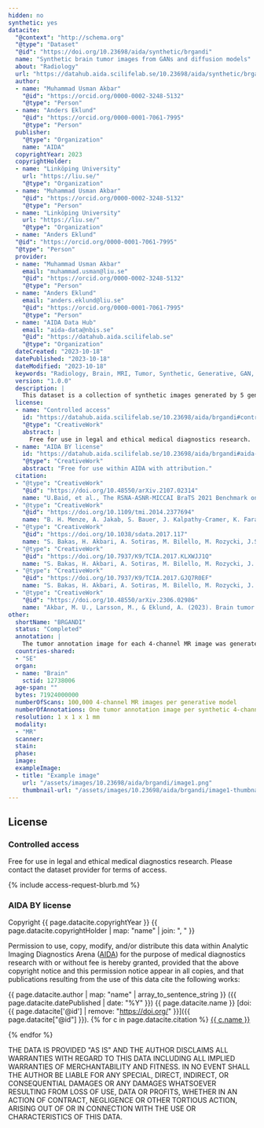```yaml
---
hidden: no
synthetic: yes
datacite:
  "@context": "http://schema.org"
  "@type": "Dataset"
  "@id": "https://doi.org/10.23698/aida/synthetic/brgandi"
  name: "Synthetic brain tumor images from GANs and diffusion models"
  about: "Radiology"
  url: "https://datahub.aida.scilifelab.se/10.23698/aida/synthetic/brgandi"
  author:
  - name: "Muhammad Usman Akbar"
    "@id": "https://orcid.org/0000-0002-3248-5132"
    "@type": "Person"
  - name: "Anders Eklund"
    "@id": "https://orcid.org/0000-0001-7061-7995"
    "@type": "Person"
  publisher:
    "@type": "Organization"
    name: "AIDA"
  copyrightYear: 2023
  copyrightHolder:
  - name: "Linköping University"
    url: "https://liu.se/"
    "@type": "Organization"
  - name: "Muhammad Usman Akbar"
    "@id": "https://orcid.org/0000-0002-3248-5132"
    "@type": "Person"
  - name: "Linköping University"
    url: "https://liu.se/"
    "@type": "Organization"
  - name: "Anders Eklund"
  "@id": "https://orcid.org/0000-0001-7061-7995"
  "@type": "Person"
  provider:
  - name: "Muhammad Usman Akbar"
    email: "muhammad.usman@liu.se"
    "@id": "https://orcid.org/0000-0002-3248-5132"
    "@type": "Person"
  - name: "Anders Eklund"
    email: "anders.eklund@liu.se"
    "@id": "https://orcid.org/0000-0001-7061-7995"
    "@type": "Person"
  - name: "AIDA Data Hub"
    email: "aida-data@nbis.se"
    "@id": "https://datahub.aida.scilifelab.se"
    "@type": "Organization"
  dateCreated: "2023-10-18"
  datePublished: "2023-10-18"
  dateModified: "2023-10-18"
  keywords: "Radiology, Brain, MRI, Tumor, Synthetic, Generative, GAN, Diffusion model"
  version: "1.0.0"
  description: |
    This dataset is a collection of synthetic images generated by 5 generative models (Progressive GAN, StyleGAN1, StyleGAN2, StyleGAN3, diffusion model) trained on the BraTS 2020 and 2021 datasets [1,2,3,4,5] (which share MR volumes from brain tumor patients and the corresponding tumor annotations). The trained generative models are also shared in this dataset. See our recent work [6] for more information, and a comparison of training segmentation networks with real and synthetic images.
  license:
  - name: "Controlled access"
    id: "https://datahub.aida.scilifelab.se/10.23698/aida/brgandi#controlled-access"
    "@type": "CreativeWork"
    abstract: |
      Free for use in legal and ethical medical diagnostics research.
  - name: "AIDA BY license"
    id: "https://datahub.aida.scilifelab.se/10.23698/aida/brgandi#aida-license"
    "@type": "CreativeWork"
    abstract: "Free for use within AIDA with attribution."
  citation:
  - "@type": "CreativeWork"
    "@id": "https://doi.org/10.48550/arXiv.2107.02314"
    name: "U.Baid, et al., The RSNA-ASNR-MICCAI BraTS 2021 Benchmark on Brain Tumor Segmentation and Radiogenomic Classification, arXiv:2107.02314, 2021."
  - "@type": "CreativeWork"
    "@id": "https://doi.org/10.1109/tmi.2014.2377694"
    name: "B. H. Menze, A. Jakab, S. Bauer, J. Kalpathy-Cramer, K. Farahani, J. Kirby, et al., The Multimodal Brain Tumor Image Segmentation Benchmark (BRATS), IEEE Transactions on Medical Imaging 34(10), 1993-2024 (2015) DOI: 10.1109/TMI.2014.2377694"
  - "@type": "CreativeWork"
    "@id": "https://doi.org/10.1038/sdata.2017.117"
    name: "S. Bakas, H. Akbari, A. Sotiras, M. Bilello, M. Rozycki, J.S. Kirby, et al., Advancing The Cancer Genome Atlas glioma MRI collections with expert segmentation labels and radiomic features, Nature Scientific Data, 4:170117 (2017) DOI: 10.1038/sdata.2017.117"
  - "@type": "CreativeWork"
    "@id": "https://doi.org/10.7937/K9/TCIA.2017.KLXWJJ1Q"
    name: "S. Bakas, H. Akbari, A. Sotiras, M. Bilello, M. Rozycki, J. Kirby, et al., Segmentation Labels and Radiomic Features for the Pre-operative Scans of the TCGA-GBM collection, The Cancer Imaging Archive, 2017. DOI: 10.7937/K9/TCIA.2017.KLXWJJ1Q"
  - "@type": "CreativeWork"
    "@id": "https://doi.org/10.7937/K9/TCIA.2017.GJQ7R0EF"
    name: "S. Bakas, H. Akbari, A. Sotiras, M. Bilello, M. Rozycki, J. Kirby, et al., Segmentation Labels and Radiomic Features for the Pre-operative Scans of the TCGA-LGG collection, The Cancer Imaging Archive, 2017. DOI: 10.7937/K9/TCIA.2017.GJQ7R0EF"
  - "@type": "CreativeWork"
    "@id": "https://doi.org/10.48550/arXiv.2306.02986"
    name: "Akbar, M. U., Larsson, M., & Eklund, A. (2023). Brain tumor segmentation using synthetic MR images--A comparison of GANs and diffusion models. arXiv:2306.02986."
other:
  shortName: "BRGANDI"
  status: "Completed"
  annotation: |
    The tumor annotation image for each 4-channel MR image was generated by each generative model.
  countries-shared:
  - "SE"
  organ:
  - name: "Brain"
    sctid: 12738006
  age-span: "" 
  bytes: 71924000000 
  numberOfScans: 100,000 4-channel MR images per generative model
  numberOfAnnotations: One tumor annotation image per synthetic 4-channel MR image
  resolution: 1 x 1 x 1 mm
  modality:
  - "MR"
  scanner:
  stain:
  phase:
  image:
  exampleImage:
  - title: "Example image"
    url: "/assets/images/10.23698/aida/brgandi/image1.png"
    thumbnail-url: "/assets/images/10.23698/aida/brgandi/image1-thumbnail.png"
---
```

## License
### Controlled access
Free for use in legal and ethical medical diagnostics research.
Please contact the dataset provider for terms of access.

{% include access-request-blurb.md %}

### AIDA BY license
Copyright
{{ page.datacite.copyrightYear }}
{{ page.datacite.copyrightHolder | map: "name" |  join: ", " }}

Permission to use, copy, modify, and/or distribute this data within Analytic
Imaging Diagnostics Arena ([AIDA](https://medtech4health.se/aida)) for the purpose
of medical diagnostics research with or without fee is hereby granted, provided that
the above copyright notice and this permission notice appear in all copies, and that
publications resulting from the use of this data cite the following works:

{{ page.datacite.author | map: "name" | array_to_sentence_string }}
({{ page.datacite.datePublished | date: "%Y" }})
{{ page.datacite.name }}
[doi:{{ page.datacite['@id'] | remove: "https://doi.org/" }}]({{ page.datacite["@id"] }}).
{% for c in page.datacite.citation %}
  [{{ c.name }}]({{c["@id"]}})

{% endfor %}

THE DATA IS PROVIDED "AS IS" AND THE AUTHOR DISCLAIMS ALL WARRANTIES WITH REGARD
TO THIS DATA INCLUDING ALL IMPLIED WARRANTIES OF MERCHANTABILITY AND FITNESS. IN
NO EVENT SHALL THE AUTHOR BE LIABLE FOR ANY SPECIAL, DIRECT, INDIRECT, OR
CONSEQUENTIAL DAMAGES OR ANY DAMAGES WHATSOEVER RESULTING FROM LOSS OF USE, DATA
OR PROFITS, WHETHER IN AN ACTION OF CONTRACT, NEGLIGENCE OR OTHER TORTIOUS
ACTION, ARISING OUT OF OR IN CONNECTION WITH THE USE OR CHARACTERISTICS OF THIS
DATA.
